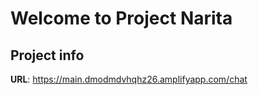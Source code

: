 # Welcome to Project Narita

## Project info

**URL**: https://main.dmodmdvhqhz26.amplifyapp.com/chat
